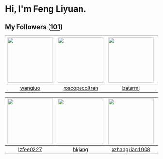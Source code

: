 # Hi, I'm Feng Liyuan.

## My Followers ([101](https://github.com/SunRunAway?tab=followers))

| <img src="https://avatars.githubusercontent.com/u/1171686?v=4" width="150" height="150" /> | <img src="https://avatars.githubusercontent.com/u/24416962?v=4" width="150" height="150" /> | <img src="https://avatars.githubusercontent.com/u/250445?v=4" width="150" height="150" /> | <img src="https://avatars.githubusercontent.com/u/2173670?v=4" width="150" height="150" /> |
| :----------------------------------------------------------------------------------------: | :-----------------------------------------------------------------------------------------: | :---------------------------------------------------------------------------------------: | :----------------------------------------------------------------------------------------: |
|                            [wangtuo](https://github.com/wangtuo)                           |                     [roscopecoltran](https://github.com/roscopecoltran)                     |                           [batermj](https://github.com/batermj)                           |                         [wonderflow](https://github.com/wonderflow)                        |

| <img src="https://avatars.githubusercontent.com/u/1984045?v=4" width="150" height="150" /> | <img src="https://avatars.githubusercontent.com/u/3069493?v=4" width="150" height="150" /> | <img src="https://avatars.githubusercontent.com/u/15918072?v=4" width="150" height="150" /> | <img src="https://avatars.githubusercontent.com/u/55898975?v=4" width="150" height="150" /> |
| :----------------------------------------------------------------------------------------: | :----------------------------------------------------------------------------------------: | :-----------------------------------------------------------------------------------------: | :-----------------------------------------------------------------------------------------: |
|                          [lzfee0227](https://github.com/lzfee0227)                         |                             [hkjang](https://github.com/hkjang)                            |                     [xzhangxian1008](https://github.com/xzhangxian1008)                     |                             [mitghi](https://github.com/mitghi)                             |